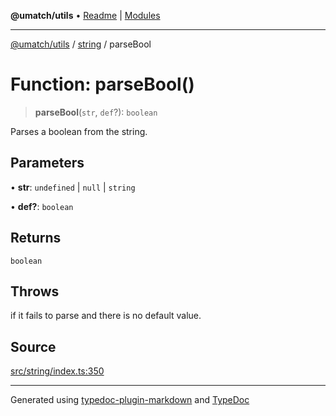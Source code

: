 **@umatch/utils** • [Readme](../../index.md) \| [Modules](../../modules.md)

***

[@umatch/utils](../../modules.md) / [string](../index.md) / parseBool

# Function: parseBool()

> **parseBool**(`str`, `def`?): `boolean`

Parses a boolean from the string.

## Parameters

• **str**: `undefined` \| `null` \| `string`

• **def?**: `boolean`

## Returns

`boolean`

## Throws

if it fails to parse and there is no default value.

## Source

[src/string/index.ts:350](https://github.com/umatch-oficial/utils/blob/f37b7e4/src/string/index.ts#L350)

***

Generated using [typedoc-plugin-markdown](https://www.npmjs.com/package/typedoc-plugin-markdown) and [TypeDoc](https://typedoc.org/)
